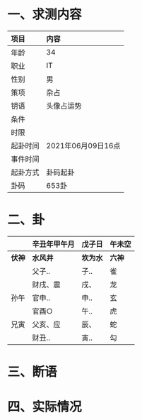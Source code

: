 # 一、求测内容
|项目|内容|
|:-|:-|
|年龄|34|
|职业|IT|
|性别|男|
|策项|杂占|
|钥语|头像占运势|
|条件||
|时限||
|起卦时间|2021年06月09日16点|
|事件时间||
|起卦方式|卦码起卦|
|卦码|653卦|

# 二、卦
||辛丑年甲午月|戊子日|午未空|
|:-|:-|:-|:-|
|**伏神**|**水风井**|**坎为水**|**六神**|
||父子..|子..|雀|
||财戌、震|戌、|龙|
|孙午|官申..|申..|玄|
||官酉○|午..|虎|
|兄寅|父亥、应|辰、|蛇|
||财丑..|寅..|勾|


# 三、断语

# 四、实际情况